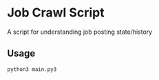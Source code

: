 # Job Crawl Script

A script for understanding job posting state/history

## Usage

```
python3 main.py3
```
